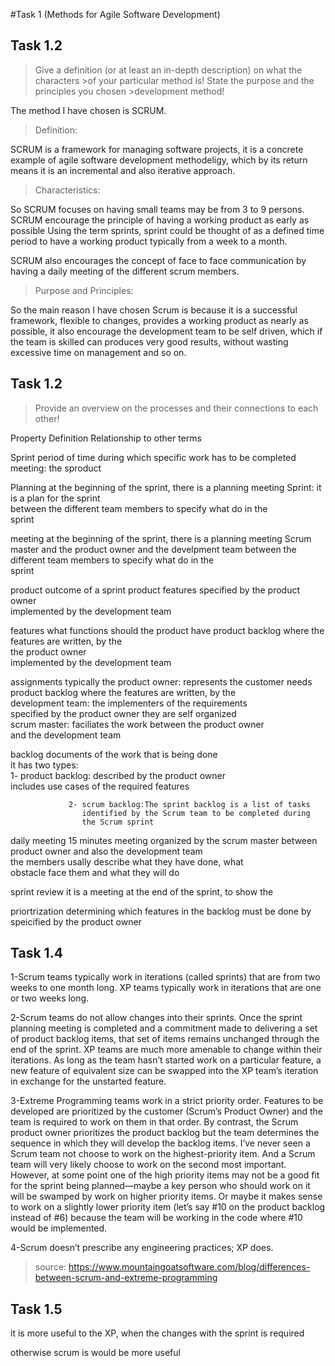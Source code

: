 #Task 1 (Methods for Agile Software Development)

## Task 1.2

>Give a definition (or at least an in-depth description) on what the characters >of your particular method is! State the purpose and the principles you chosen >development method!

The method I have chosen is SCRUM.

> Definition:

SCRUM is a framework for managing software projects, it is a concrete example of
agile software development methodeligy, which by its return means it is an incremental and also iterative approach.

> Characteristics:

So SCRUM focuses on having small teams may be from 3 to 9 persons.
SCRUM encourage the principle of having a working product as early as possible
Using the term sprints, sprint could be thought of as a defined time period to have a working product typically from a week to a month.

SCRUM also encourages the concept of face to face communication by having a daily meeting of the different scrum members.

> Purpose and Principles:

So the main reason I have chosen Scrum is because it is a successful framework,
flexible to changes, provides a working product as nearly as possible, it also encourage the development team to be self driven, which if the team is skilled
can produces very good results, without wasting excessive time on management and so on.


## Task 1.2

>Provide an overview on the processes and their connections to each other!


Property        Definition                                                         Relationship to other terms                        

Sprint          period of time during which specific work has to be completed       meeting: the sproduct                           
                                                                                

Planning        at the beginning of the sprint, there is a planning meeting        Sprint: it is a plan for the sprint                          
               between the different team members to specify what do in the                                                                
               sprint                                                                     



                                                                                                                                          
meeting        at the beginning of the sprint, there is a planning meeting     Scrum master and the product owner and the develpment team 
               between the different team members to specify what do in the                                                               
               sprint                                                                                                                      
               

                                                                                                                                           
product        outcome of a sprint                                             product features specified by the product owner            
                                                                               implemented by the development team                        
               

features       what functions should the product have                          product backlog where the features are written, by the     
                                                                               the product owner                                          
                                                                               implemented by the development team


                                                                                                                                           
assignments    typically the product owner: represents the customer needs      product backlog where the features are written, by the     
               development team: the implementers of the requirements                                                                     
                specified by the product owner they are self organized                                                                    
                scrum master: faciliates the work between the product owner                                                               
                and the development team                                                               


                                                                                                                                           
backlog         documents of the work that is being done                                                                                  
                  it has two types:                                                                                                       
                 1- product backlog: described by the product owner                                                                       
                    includes use cases of the required features                                                                           
                                                                                                                                          
                                                                                                                                          
                 2- scrum backlog:The sprint backlog is a list of tasks                                                                    
                    identified by the Scrum team to be completed during                                                                   
                    the Scrum sprint                                                                                                      
                

                                                                                                                                          
daily meeting   15 minutes meeting organized by the scrum master between                                                                  
                 product owner and also the development team                                                                              
                 the members usally describe what they have done, what                                                                    
                 obstacle face them and what they will do                                                                                  
                                                                                                                                          
                                                                                                                                          
sprint review   it is a meeting at the end of the sprint, to show the                                                                     
                                                                                                                                          
                                                                                                                                          
                                                                                                                                          
priortrization determining which features in the backlog must be done by 
               speicified by  the product owner                                                                                                   


## Task 1.4



1-Scrum teams typically work in iterations (called sprints) that are from two weeks to one month long. XP teams typically work in   iterations  that are one or two weeks long.
   
2-Scrum teams do not allow changes into their sprints. Once the sprint planning meeting is completed and a commitment made to delivering a set of product backlog items, that set of items remains unchanged through the end of the sprint. XP teams are much more amenable to change within their iterations. As long as the team hasn’t started work on a particular feature, a new feature of equivalent size can be swapped into the XP team’s iteration in exchange for the unstarted feature.

3-Extreme Programming teams work in a strict priority order. Features to be developed are prioritized by the customer (Scrum’s Product Owner) and the team is required to work on them in that order. By contrast, the Scrum product owner prioritizes the product backlog but the team determines the sequence in which they will develop the backlog items. I’ve never seen a Scrum team not choose to work on the highest-priority item. And a Scrum team will very likely choose to work on the second most important. However, at some point one of the high priority items may not be a good fit for the sprint being planned—maybe a key person who should work on it will be swamped by work on higher priority items. Or maybe it makes sense to work on a slightly lower priority item (let’s say #10 on the product backlog instead of #6) because the team will be working in the code where #10 would be implemented.

4-Scrum doesn’t prescribe any engineering practices; XP does.

> source: https://www.mountaingoatsoftware.com/blog/differences-between-scrum-and-extreme-programming

## Task 1.5 

it is more useful to the XP, when the changes with the sprint is required

otherwise scrum is would be more useful

